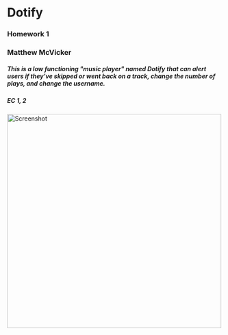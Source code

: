 # Dotify
### Homework 1 
### Matthew McVicker

##### This is a low functioning "music player" named Dotify that can alert users if they've skipped or went back on a track, change the number of plays, and change the username.

##### EC 1, 2


<image alt="Screenshot" src="./Pictures/Capture.jpg" height="500" />
